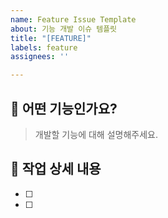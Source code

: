 ```yaml
---
name: Feature Issue Template
about: 기능 개발 이슈 템플릿
title: "[FEATURE]"
labels: feature
assignees: ''

---
```


## 📌 어떤 기능인가요?
> 개발할 기능에 대해 설명해주세요.

## 📌 작업 상세 내용
- [ ] 
- [ ]
